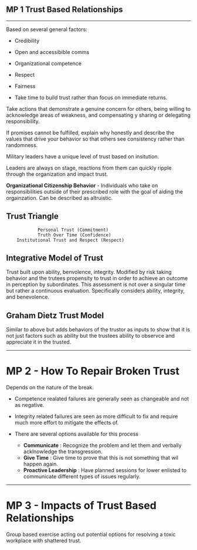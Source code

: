 ## MP 1 Trust Based Relationships
---
Based on several general factors:
- Credibility
- Open and accessibible comms
- Organizational competence
- Respect
- Fairness

- Take time to build trust rather than focus on immediate returns.

Take actions that demonstrate a genuine concern for others, being willing to acknowledge areas of weakness, and compensating y sharing or delegating responsibility.

If promises cannot be fulfilled, explain why honestly and describe the values that drive your behavior so that others see consistency rather than randomness.

Military leaders have a unique level of trust based on insitution.

Leaders are always on stage, reactions from them can quickly ripple through the organization and impact trust.

**Organizational Citizenship Behavior** - Individuals who take on responsibilities outside of their prescribed role with the goal of aiding the orgainzation. Can be described as altruistic.

## Trust Triangle
    
                Personal Trust (Commitment) 
                Truth Over Time (Confidence)
        Institutional Trust and Respect (Respect)


## Integrative Model of Trust

Trust built upon ability, benvolence, integrity. Modified by risk taking behavior and the trutees propensity to trust in order to achieve an outcome in perception by subordinates. This assessment is not over a singular time but rather a continuous evaluation.  Specifically considers ability, integrity, and benevolence.

## Graham Dietz Trust Model

Similar to above but adds behaviors of the trustor as inputs to show that it is not just factors such as ability but the trustees ability to observce and appreciate it in the trusted.

---

# MP 2 - How To Repair Broken Trust

Depends on the nature of the break.

- Competence realated failures are generally seen as changeable and not as negative.

- Integrity related failures are seen as more difficult to fix and require much more effort to mitigate the effects of.

- There are several options available for this process 
   - **Communicate**
        : Recognize the problem and let them and verbally acklnowledge the transgression.
   - **Give Time**
        : Give time to prove that this is not something that wil happen again.
   - **Proactive Leadership**
        : Have planned sessions for lower enlisted to communicate different types of issues regularly.

---

# MP 3 - Impacts of Trust Based Relationships

Group based exercise acting out potential options for resolving a toxic workplace with shattered trust.